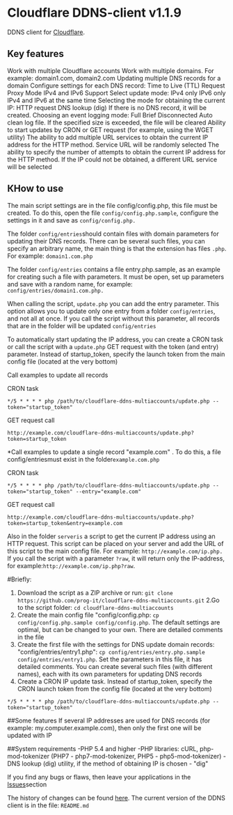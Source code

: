 # Cloudflare DDNS-client v1.1.9

DDNS client for  [Cloudflare](https://www.cloudflare.com/).


## Key features
Work with multiple Cloudflare accounts
Work with multiple domains. For example: domain1.com, domain2.com
Updating multiple DNS records for a domain
Configure settings for each DNS record:
Time to Live (TTL)
Request Proxy Mode
IPv4 and IPv6 Support
Select update mode:
IPv4 only
IPv6 only
IPv4 and IPv6 at the same time
Selecting the mode for obtaining the current IP:
HTTP request
DNS lookup (dig)
If there is no DNS record, it will be created.
Choosing an event logging mode:
Full
Brief
Disconnected
Auto clean log file. If the specified size is exceeded, the file will be cleared
Ability to start updates by CRON or GET request (for example, using the WGET utility)
The ability to add multiple URL services to obtain the current IP address for the HTTP method. Service URL will be randomly selected
The ability to specify the number of attempts to obtain the current IP address for the HTTP method. If the IP could not be obtained, a different URL service will be selected


## КHow to use
The main script settings are in the file config/config.php, this file must be created. To do this, open the file ``config/config.php.sample``, configure the settings in it and save as ``config/config.php.``

The folder ``config/entries``should contain files with domain parameters for updating their DNS records. There can be several such files, you can specify an arbitrary name, the main thing is that the extension has files ``.php``. For example: ``domain1.com.php``

The folder ``config/entries`` contains a file entry.php.sample, as an example for creating such a file with parameters. It must be open, set up parameters and save with a random name, for example: ``config/entries/domain1.com.php.``

When calling the script, ``update.php`` you can add the entry parameter. This option allows you to update only one entry from a folder ``config/entries``, and not all at once. If you call the script without this parameter, all records that are in the folder will be updated ``config/entries``

To automatically start updating the IP address, you can create a CRON task or call the script with a ``update.php`` GET request with the token (and entry) parameter. Instead of startup_token, specify the launch token from the main config file (located at the very bottom)

Call examples to update all records

CRON task

``*/5 * * * * php /path/to/cloudflare-ddns-multiaccounts/update.php --token="startup_token"``

GET request call

``http://example.com/cloudflare-ddns-multiaccounts/update.php?token=startup_token``

*Call examples to update a single record "example.com" . To do this, a file config/entriesmust exist in the folder`example.com.php`

CRON task

``*/5 * * * * php /path/to/cloudflare-ddns-multiaccounts/update.php --token="startup_token" --entry="example.com"``

GET request call

``http://example.com/cloudflare-ddns-multiaccounts/update.php?token=startup_token&entry=example.com``

Also in the folder ``serveris`` a script to get the current IP address using an HTTP request. This script can be placed on your server and add the URL of this script to the main config file. For example: ``http://example.com/ip.php.`` If you call the script with a parameter ``?raw``, it will return only the IP-address, for example:``http://example.com/ip.php?raw``.


#Briefly:
1. Download the script as a ZIP archive or run: ``git clone https://github.com/prog-it/cloudflare-ddns-multiaccounts.git``
2.Go to the script folder: ``cd cloudflare-ddns-multiaccounts``
3. Create the main config file "config/config.php: ``cp config/config.php.sample config/config.php``. The default settings are optimal, but can be changed to your own. There are detailed comments in the file
4. Create the first file with the settings for DNS update domain records: "config/entries/entry1.php": ``cp config/entries/entry.php.sample config/entries/entry1.php``. Set the parameters in this file, it has detailed comments. You can create several such files (with different names), each with its own parameters for updating DNS records
5. Create a CRON IP update task. Instead of startup_token, specify the CRON launch token from the config file (located at the very bottom)

``*/5 * * * * php /path/to/cloudflare-ddns-multiaccounts/update.php --token="startup_token"``


##Some features
If several IP addresses are used for DNS records (for example: my.computer.example.com), then only the first one will be updated with IP


##System requirements
-PHP 5.4 and higher
-PHP libraries: cURL, php-mod-tokenizer (PHP7 - php7-mod-tokenizer, PHP5 - php5-mod-tokenizer)
-DNS lookup (dig) utility, if the method of obtaining IP is chosen - "dig"


If you find any bugs or flaws, then leave your applications in the [Issues](https://github.com/prog-it/cloudflare-ddns-multiaccounts/issues)section

The history of changes can be found [here](https://github.com/prog-it/cloudflare-ddns-multiaccounts/releases). The current version of the DDNS client is in the file: ``README.md``

